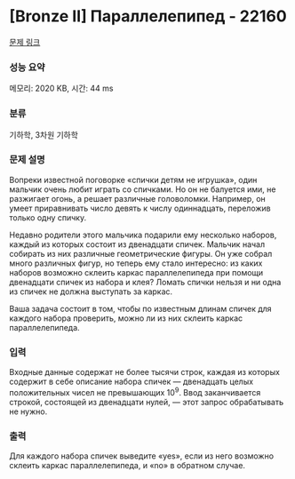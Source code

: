 # [Bronze II] Параллелепипед - 22160 

[문제 링크](https://www.acmicpc.net/problem/22160) 

### 성능 요약

메모리: 2020 KB, 시간: 44 ms

### 분류

기하학, 3차원 기하학

### 문제 설명

<p>Вопреки известной поговорке «спички детям не игрушка», один мальчик очень любит играть со спичками. Но он не балуется ими, не разжигает огонь, а решает различные головоломки. Например, он умеет приравнивать число девять к числу одиннадцать, переложив только одну спичку.</p>

<p>Недавно родители этого мальчика подарили ему несколько наборов, каждый из которых состоит из двенадцати спичек. Мальчик начал собирать из них различные геометрические фигуры. Он уже собрал много различных фигур, но теперь ему стало интересно: из каких наборов возможно склеить каркас параллелепипеда при помощи двенадцати спичек из набора и клея? Ломать спички нельзя и ни одна из спичек не должна выступать за каркас.</p>

<p>Ваша задача состоит в том, чтобы по известным длинам спичек для каждого набора проверить, можно ли из них склеить каркас параллелепипеда.</p>

### 입력 

 <p>Входные данные содержат не более тысячи строк, каждая из которых содержит в себе описание набора спичек — двенадцать целых положительных чисел не превышающих 10<sup>9</sup>. Ввод заканчивается строкой, состоящей из двенадцати нулей, — этот запрос обрабатывать не нужно.</p>

### 출력 

 <p>Для каждого набора спичек выведите «yes», если из него возможно склеить каркас параллелепипеда, и «no» в обратном случае.</p>

